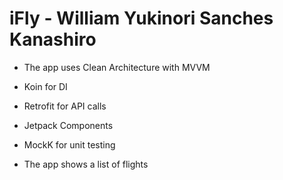 # iFly - William Yukinori Sanches Kanashiro

- The app uses Clean Architecture with MVVM
- Koin for DI
- Retrofit for API calls
- Jetpack Components
- MockK for unit testing


- The app shows a list of flights